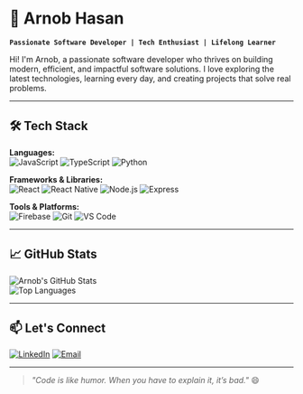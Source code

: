 # 🚀 Arnob Hasan

**`Passionate Software Developer | Tech Enthusiast | Lifelong Learner`**

Hi! I'm Arnob, a passionate software developer who thrives on building modern, efficient, and impactful software solutions. I love exploring the latest technologies, learning every day, and creating projects that solve real problems.

---

## 🛠 Tech Stack

**Languages:**  
![JavaScript](https://img.shields.io/badge/JavaScript-333?logo=javascript&logoColor=F7DF1E)
![TypeScript](https://img.shields.io/badge/TypeScript-333?logo=typescript&logoColor=3178C6)
![Python](https://img.shields.io/badge/Python-333?logo=python&logoColor=3776AB)

**Frameworks & Libraries:**  
![React](https://img.shields.io/badge/React-333?logo=react&logoColor=61DAFB)
![React Native](https://img.shields.io/badge/React%20Native-333?logo=react&logoColor=61DAFB)
![Node.js](https://img.shields.io/badge/Node.js-333?logo=node.js&logoColor=339933)
![Express](https://img.shields.io/badge/Express-333?logo=express&logoColor=fff)

**Tools & Platforms:**  
![Firebase](https://img.shields.io/badge/Firebase-333?logo=firebase&logoColor=FFCA28)
![Git](https://img.shields.io/badge/Git-333?logo=git&logoColor=F05032)
![VS Code](https://img.shields.io/badge/VS%20Code-333?logo=visual-studio-code&logoColor=0078d7)

---

## 📈 GitHub Stats

![Arnob's GitHub Stats](https://github-readme-stats.vercel.app/api?username=mahadihasandev&show_icons=true&theme=tokyonight)  
![Top Languages](https://github-readme-stats.vercel.app/api/top-langs/?username=mahadihasandev&layout=compact&theme=tokyonight)

---

## 📫 Let's Connect
[![LinkedIn](https://img.shields.io/badge/LinkedIn-0077B5?logo=linkedin&logoColor=white)](https://www.linkedin.com/in/mayhaydi-hasan-b02476259/)
[![Email](https://img.shields.io/badge/Email-000?logo=gmail&logoColor=white)](mayhaydihasan.com@gmail.com)

---

> _"Code is like humor. When you have to explain it, it’s bad."_ 😄
